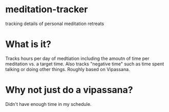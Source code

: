 # meditation-tracker
tracking details of personal meditation retreats 

# What is it?

Tracks hours per day of medtiation including the amoutn of time per meditation vs. a target time. Also tracks "negative time" such as time spent talking or doing other things. Roughly based on Vipassana. 


# Why not just do a vipassana?

Didn't have enough time in my schedule. 

